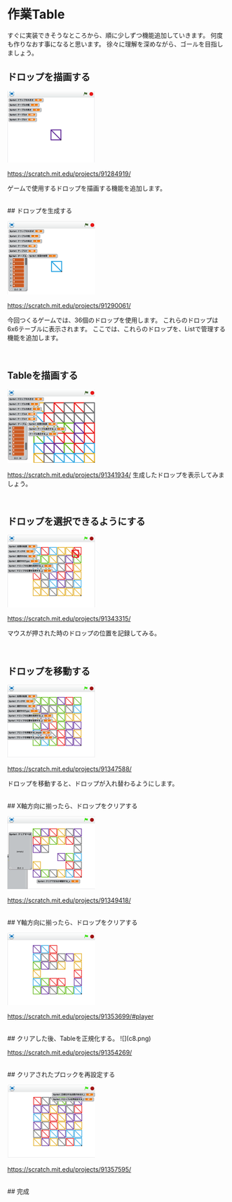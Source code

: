 # 作業Table
すぐに実装できそうなところから、順に少しずつ機能追加していきます。
何度も作りなおす事になると思います。
徐々に理解を深めながら、ゴールを目指しましょう。


## ドロップを描画する
![](c1.png)

https://scratch.mit.edu/projects/91284919/

ゲームで使用するドロップを描画する機能を追加します。

<br>
## ドロップを生成する

![](c2.png)

https://scratch.mit.edu/projects/91290061/

今回つくるゲームでは、36個のドロップを使用します。
これらのドロップは6x6テーブルに表示されます。
ここでは、これらのドロップを、Listで管理する機能を追加します。

<br>

## Tableを描画する
![](c3.png)

https://scratch.mit.edu/projects/91341934/
生成したドロップを表示してみましょう。

<br>

## ドロップを選択できるようにする

![](c4.png)

https://scratch.mit.edu/projects/91343315/

マウスが押された時のドロップの位置を記録してみる。

<br>

## ドロップを移動する
![](c5.png)

https://scratch.mit.edu/projects/91347588/

ドロップを移動すると、ドロップが入れ替わるようにします。

<br>
## X軸方向に揃ったら、ドロップをクリアする

![](c6.png)

https://scratch.mit.edu/projects/91349418/

<br>
## Y軸方向に揃ったら、ドロップをクリアする

![](c7.png)

https://scratch.mit.edu/projects/91353699/#player

<br>
## クリアした後、Tableを正規化する。
![](c8.png)

https://scratch.mit.edu/projects/91354269/


<br>
## クリアされたプロックを再設定する

![](c9.png)

https://scratch.mit.edu/projects/91357595/


<br>
## 完成
<br>
